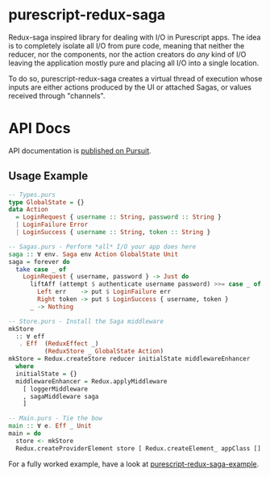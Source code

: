 # purescript-redux-saga

Redux-saga inspired library for dealing with I/O in Purescript apps. The idea
is to completely isolate all I/O from pure code, meaning that neither the
reducer, nor the components, nor the action creators do _any_ kind of I/O
leaving the application mostly pure and placing all I/O into a single location.

To do so, purescript-redux-saga creates a virtual thread of execution whose
inputs are either actions produced by the UI or attached Sagas, or values
received through "channels".

# API Docs

API documentation is [published on Pursuit](http://pursuit.purescript.org/packages/purescript-redux-saga).

## Usage Example

``` purescript
-- Types.purs
type GlobalState = {}
data Action
  = LoginRequest { username :: String, password :: String }
  | LoginFailure Error
  | LoginSuccess { username :: String, token :: String }

-- Sagas.purs - Perform *all* I/O your app does here
saga :: ∀ env. Saga env Action GlobalState Unit
saga = forever do
  take case _ of
    LoginRequest { username, password } -> Just do
      liftAff (attempt $ authenticate username password) >>= case _ of
        Left err    -> put $ LoginFailure err
        Right token -> put $ LoginSuccess { username, token }
      _ -> Nothing

-- Store.purs - Install the Saga middleware
mkStore
  :: ∀ eff
   . Eff  (ReduxEffect _)
          (ReduxStore _ GlobalState Action)
mkStore = Redux.createStore reducer initialState middlewareEnhancer
  where
  initialState = {}
  middlewareEnhancer = Redux.applyMiddleware
    [ loggerMiddleware
    , sagaMiddleware saga
    ]

-- Main.purs - Tie the bow
main :: ∀ e. Eff _ Unit
main = do
  store <- mkStore
  Redux.createProviderElement store [ Redux.createElement_ appClass [] ]
```

For a fully worked example, have a look at [purescript-redux-saga-example](https://github.com/felixschl/purescript-redux-saga-example).
